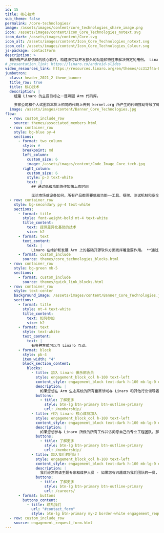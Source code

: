 ```yaml
---
id: 15
title: 核心技术
sub_theme: false
permalink: /core-technologies/
image: /assets/images/content/core_technologies_share_image.png
icon: /assets/images/content/Icon_Core_Technologies_notext.svg
icon_dark: /assets/images/content/Core.svg
icon_alt: /assets/images/content/Icon_Core_Technologies_notext.svg
icon_col: /assets/images/content/Icon_Core_Technologies_Colour.svg
js-package: contactForm
description: >
  有所有产品都依赖的核心软件，构建块可以开发额外的功能和特性来解决特定的用例。 Linaro 成立于 2010 年，旨在帮助开发这些核心技术，因为 Arm 代码库分散，导致产品创新和部署延迟。 我们帮助实现了这一目标，并继续发展和共同维护这些技术，特别关注 Linux 内核、Arm 工具链、测试和 CI、安全性和虚拟化。 近年来，我们还致力于将一流的 ML 推理和 AI 引入 Arm 生态系统。
# presentation_link: https://linaro.co/android-slides
video_resources_link: https://resources.linaro.org/en/themes/cc312f4a-8546-4e22-8895-3a98acfc3e10
jumbotron:
  class: header_2021_2 theme_banner
  title_row: true
  title: 核心技术
  description: |
    组建 Linaro 的主要目标之一是巩固 Arm 代码库。

    多家公司和个人试图将本质上相同的代码上传到 kernel.org 所产生的代码搅动导致了碎片化，并减缓了产品的创新和交付。 Linaro 的工作，尤其是在内核方面的工作，提供了协作的焦点，并且到 2012 年情况明显改善，这是 Linus Torvalds 认识到的。 自 Linux 内核 3.10 版以来，Linaro 一直被列为全球十大公司贡献者之一，Linux 内核。 我们在 GCC 和 LLVM 等工具链上所做的工作也得到了广泛认可。 除了我们在 Linux 内核和工具链方面的工作外，我们还以通过 OP-TEE、LAVA 和 LKFT 等项目在安全和测试方面的专业知识而闻名。
  image: /assets/images/content/Banner_Core_Technologies.jpg
flow:
  - row: custom_include_row
    source: themes/associated_members.html
  - row: container_row
    style: bg-blue py-4
    sections:
      - format: two_column
        style: #
        breakpoint: md
        left_column:
          custom_size: 6
          image: /assets/images/content/Code_Image_Core_tech.jpg
        right_column:
          custom_size: 6
          style: p-3 text-white
          text: |
            ## 通过低级功能协作加快上市时间

            无论市场或设备如何，所有产品都需要低级功能——工具、框架、测试机制和安全——才能发挥作用。 在内部开发这种低级功能成本高昂，并且需要广泛的专业知识，这就是成员公司选择与 Linaro 和其他行业领导者合作开发基础的原因。 这不仅使他们能够利用我们技术领域专家的专业知识，而且还通过共享工程资源降低了总体成本。 与精通开源社区导航的 Linaro 工程师一起工作可以加快产品上市时间。
  - row: container_row
    style: bg-secondary py-4 text-white
    sections:
      - format: title
        style: font-weight-bold mt-4 text-white
        title_content:
          text: 提供差异化基础的技术
          size: h2
      - format: text
        text_content:
          text: |
            Linaro 在维护和发展 Arm 上的基础开源软件方面发挥着重要作用。 **通过选择感兴趣的技术了解更多关于我们的贡献:**
      - format: custom_include
        source: themes/core_technologies_blocks.html
  - row: container_row
    style: bg-green mb-5
    sections:
      - format: custom_include
        source: themes/quick_link_blocks.html
  - row: container_row
    style: text-center
    background_image: /assets/images/content/Banner_Core_Technologies.jpg
    sections:
      - format: title
        style: mt-4 text-white
        title_content:
          text: 如何参加
          size: h2
      - format: text
        style: text-white
        text_content:
          text: |
            有多种方式可以与 Linaro 互动。
      - format: block
        style: pb-4
        item_width: "4"
        block_section_content:
          blocks:
            - title: 加入 Linaro 俱乐部会员
              style: engagement_block_col h-100 text-left
              content_style: engagement_block text-dark h-100 mb-lg-0 engagement_block_content d-flex flex-column justify-content-around align-items-baseline
              description: |
                如果您想在 Arm 生态系统的所有垂直领域与 Linaro 和其他行业领导者合作，俱乐部会员资格是您的正确选择。
              buttons:
                - title: 了解更多
                  style: btn-lg btn-primary btn-outline-primary
                  url: /membership/
            - title: 作为 Linaro 核心成员加入
              style: engagement_block_col h-100 text-left
              content_style: engagement_block text-dark h-100 mb-lg-0 engagement_block_content d-flex flex-column justify-content-around align-items-baseline
              description: |
                如果您想参与 Linaro 所做的所有工作并访问您自己的专业工程团队，那么核心会员是您的正确选择。
              buttons:
                - title: 了解更多
                  style: btn-lg btn-primary btn-outline-primary
                  url: /membership/
            - title: 加入我们的团队！
              style: engagement_block_col h-100 text-left
              content_style: engagement_block text-dark h-100 mb-lg-0 engagement_block_content d-flex flex-column justify-content-around align-items-baseline
              description: |
                我们经常聘请主题专家和维护人员 - 如果您有兴趣成为我们团队的一员，请访问 Linaro 职业页面以了解更多信息。
              buttons:
                - title: 了解更多
                  style: btn-lg btn-primary btn-outline-primary
                  url: /careers/
      - format: buttons
        buttons_content:
          - title: 联系我们
            url: "#contact_form"
            style: btn-lg btn-primary my-2 border-white engagement_request_contact_btn
  - row: custom_include_row
    source: engagement_request_form.html
---
```

